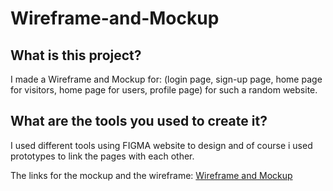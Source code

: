 # Wireframe-and-Mockup

## What is this project? 
I made a Wireframe and Mockup for: (login page, sign-up page, home page for visitors, home page for users, profile page) for such a random website.

## What are the tools you used to create it? 
I used different tools using FIGMA website to design and of course i used prototypes to link the pages with each other.

The links for the mockup and the wireframe: [Wireframe and Mockup](https://www.figma.com/design/QW3JrcRUCnQVE8ZZJsyJ62/Untitled?node-id=0-1&t=etAMqZyeGL89BRC7-0)
